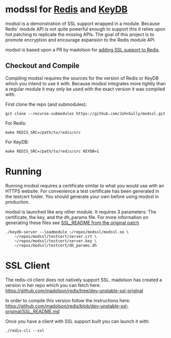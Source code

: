 # modssl for [Redis](https://github.com/antirez/redis) and [KeyDB](https://github.com/JohnSully/KeyDB)
modssl is a demonstration of SSL support wrapped in a module.  Because Redis' module API is not quite powerful enough to support this it relies upon hot patching to replicate the missing APIs.
The goal of this project is to promote encryption and encourage expansion to the Redis module API.

modssl is based upon a PR by madolson for [adding SSL support to Redis](https://github.com/antirez/redis/pull/4855).

## Checkout and Compile
Compiling modssl requires the sources for the version of Redis or KeyDB which you intend to use it with.  Because modssl integrates more tightly than a regular module it may only be used with the exact version it was compiled with.

First clone the repo (and submodules):

    git clone --recurse-submodules https://github.com/JohnSully/modssl.git 

For Redis:

    make REDIS_SRC=/path/to/redis/src
   
For KeyDB:

    make REDIS_SRC=/path/to/redis/src KEYDB=1
    
# Running

Running modssl requires a certificate similar to what you would use with an HTTPS website.  For convenience a test certificate has been generated in the testcert folder.  You should generate your own before using modssl in production.

modssl is launched like any other module.  It requires 3 parameters: The certificate, the key, and the dh_params file.  For more information on generating these files see [SSL_README from the original patch](https://github.com/madolson/redis/blob/dev-unstable-ssl-original/SSL_README.md)

    ./keydb-server --loadmodule ~/repos/modssl/modssl.so \ 
        ~/repos/modssl/testcert/server.crt \
        ~/repos/modssl/testcert/server.key \
        ~/repos/modssl/testcert/dh_params.dh 
        
# SSL Client

The redis-cli client does not natively support SSL.  madolson has created a version in her repo which you can fetch here: https://github.com/madolson/redis/tree/dev-unstable-ssl-original

In order to compile this version follow the instructions here: https://github.com/madolson/redis/blob/dev-unstable-ssl-original/SSL_README.md

Once you have a client with SSL support built you can launch it with:

    ./redis-cli --ssl
